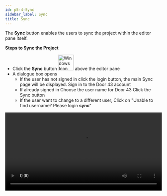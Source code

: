 ```yaml
---
id: p5-4-Sync
sidebar_label: Sync
title: Sync
---
```


The **Sync** button enables the users to sync the project within the editor pane itself.

**Steps to Sync the Project**

- Click the **Sync** button <img src="/assets/cloudsyncbutton.png" alt="Windows Icon" width="50px"/> above the editor pane
- A dialogue box opens 
    - If the user has not signed in
       click the login button, the main Sync page will be displayed. 
        Sign in to the Door 43 account
    - If already signed in
        Choose the user name for Door 43 
        Click the Sync button
    - If the user want to change to a different user,
        Click on "Unable to find username? Please login **sync**"

        
<video controls src="/0.5.5/en_project_sync.mov" width="100%" type="video/mp4"/>

